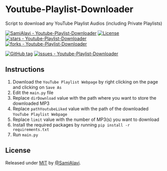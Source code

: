 # Youtube-Playlist-Downloader
Script to download any YouTube Playlist Audios (including Private Playlists)

[![SamiAlavi - Youtube-Playlist-Downloader](https://img.shields.io/static/v1?label=SamiAlavi&message=Youtube-Playlist-Downloader&color=blue&logo=github)](https://github.com/SamiAlavi/Youtube-Playlist-Downloader)
[![License](https://img.shields.io/badge/License-MIT-blue)](#license)
[![stars - Youtube-Playlist-Downloader](https://img.shields.io/github/stars/SamiAlavi/Youtube-Playlist-Downloader?style=social)](https://github.com/SamiAlavi/Youtube-Playlist-Downloader)
[![forks - Youtube-Playlist-Downloader](https://img.shields.io/github/forks/SamiAlavi/Youtube-Playlist-Downloader?style=social)](https://github.com/SamiAlavi/Youtube-Playlist-Downloader)

[![GitHub tag](https://img.shields.io/github/tag/SamiAlavi/Youtube-Playlist-Downloader?include_prereleases=&sort=semver&color=blue)](https://github.com/SamiAlavi/Youtube-Playlist-Downloader/releases/)
[![issues - Youtube-Playlist-Downloader](https://img.shields.io/github/issues/SamiAlavi/Youtube-Playlist-Downloader)](https://github.com/SamiAlavi/Youtube-Playlist-Downloader/issues)

## Instructions

1. Download the `YouTube Playlist Webpage` by right clicking on the page and clicking on `Save As`
2. Edit the `main.py` file
3. Replace `dirDownload` value with the path where you want to store the downloaded MP3
4. Replace `pathYoutubeLiked` value with the path of the downloaded `YouTube Playlist Webpage`
5. Replace `limit` value with the number of MP3(s) you want to download
6. Install the required packages by running `pip install -r requirements.txt`
7. Run `main.py`

## License

Released under [MIT](/LICENSE) by [@SamiAlavi](https://github.com/SamiAlavi).
  
